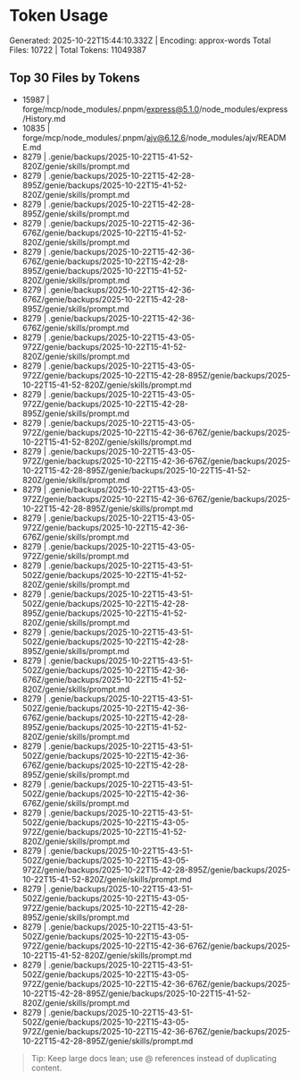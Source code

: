 # Token Usage
Generated: 2025-10-22T15:44:10.332Z | Encoding: approx-words
Total Files: 10722 | Total Tokens: 11049387

## Top 30 Files by Tokens
-  15987 | forge/mcp/node_modules/.pnpm/express@5.1.0/node_modules/express/History.md
-  10835 | forge/mcp/node_modules/.pnpm/ajv@6.12.6/node_modules/ajv/README.md
-   8279 | .genie/backups/2025-10-22T15-41-52-820Z/genie/skills/prompt.md
-   8279 | .genie/backups/2025-10-22T15-42-28-895Z/genie/backups/2025-10-22T15-41-52-820Z/genie/skills/prompt.md
-   8279 | .genie/backups/2025-10-22T15-42-28-895Z/genie/skills/prompt.md
-   8279 | .genie/backups/2025-10-22T15-42-36-676Z/genie/backups/2025-10-22T15-41-52-820Z/genie/skills/prompt.md
-   8279 | .genie/backups/2025-10-22T15-42-36-676Z/genie/backups/2025-10-22T15-42-28-895Z/genie/backups/2025-10-22T15-41-52-820Z/genie/skills/prompt.md
-   8279 | .genie/backups/2025-10-22T15-42-36-676Z/genie/backups/2025-10-22T15-42-28-895Z/genie/skills/prompt.md
-   8279 | .genie/backups/2025-10-22T15-42-36-676Z/genie/skills/prompt.md
-   8279 | .genie/backups/2025-10-22T15-43-05-972Z/genie/backups/2025-10-22T15-41-52-820Z/genie/skills/prompt.md
-   8279 | .genie/backups/2025-10-22T15-43-05-972Z/genie/backups/2025-10-22T15-42-28-895Z/genie/backups/2025-10-22T15-41-52-820Z/genie/skills/prompt.md
-   8279 | .genie/backups/2025-10-22T15-43-05-972Z/genie/backups/2025-10-22T15-42-28-895Z/genie/skills/prompt.md
-   8279 | .genie/backups/2025-10-22T15-43-05-972Z/genie/backups/2025-10-22T15-42-36-676Z/genie/backups/2025-10-22T15-41-52-820Z/genie/skills/prompt.md
-   8279 | .genie/backups/2025-10-22T15-43-05-972Z/genie/backups/2025-10-22T15-42-36-676Z/genie/backups/2025-10-22T15-42-28-895Z/genie/backups/2025-10-22T15-41-52-820Z/genie/skills/prompt.md
-   8279 | .genie/backups/2025-10-22T15-43-05-972Z/genie/backups/2025-10-22T15-42-36-676Z/genie/backups/2025-10-22T15-42-28-895Z/genie/skills/prompt.md
-   8279 | .genie/backups/2025-10-22T15-43-05-972Z/genie/backups/2025-10-22T15-42-36-676Z/genie/skills/prompt.md
-   8279 | .genie/backups/2025-10-22T15-43-05-972Z/genie/skills/prompt.md
-   8279 | .genie/backups/2025-10-22T15-43-51-502Z/genie/backups/2025-10-22T15-41-52-820Z/genie/skills/prompt.md
-   8279 | .genie/backups/2025-10-22T15-43-51-502Z/genie/backups/2025-10-22T15-42-28-895Z/genie/backups/2025-10-22T15-41-52-820Z/genie/skills/prompt.md
-   8279 | .genie/backups/2025-10-22T15-43-51-502Z/genie/backups/2025-10-22T15-42-28-895Z/genie/skills/prompt.md
-   8279 | .genie/backups/2025-10-22T15-43-51-502Z/genie/backups/2025-10-22T15-42-36-676Z/genie/backups/2025-10-22T15-41-52-820Z/genie/skills/prompt.md
-   8279 | .genie/backups/2025-10-22T15-43-51-502Z/genie/backups/2025-10-22T15-42-36-676Z/genie/backups/2025-10-22T15-42-28-895Z/genie/backups/2025-10-22T15-41-52-820Z/genie/skills/prompt.md
-   8279 | .genie/backups/2025-10-22T15-43-51-502Z/genie/backups/2025-10-22T15-42-36-676Z/genie/backups/2025-10-22T15-42-28-895Z/genie/skills/prompt.md
-   8279 | .genie/backups/2025-10-22T15-43-51-502Z/genie/backups/2025-10-22T15-42-36-676Z/genie/skills/prompt.md
-   8279 | .genie/backups/2025-10-22T15-43-51-502Z/genie/backups/2025-10-22T15-43-05-972Z/genie/backups/2025-10-22T15-41-52-820Z/genie/skills/prompt.md
-   8279 | .genie/backups/2025-10-22T15-43-51-502Z/genie/backups/2025-10-22T15-43-05-972Z/genie/backups/2025-10-22T15-42-28-895Z/genie/backups/2025-10-22T15-41-52-820Z/genie/skills/prompt.md
-   8279 | .genie/backups/2025-10-22T15-43-51-502Z/genie/backups/2025-10-22T15-43-05-972Z/genie/backups/2025-10-22T15-42-28-895Z/genie/skills/prompt.md
-   8279 | .genie/backups/2025-10-22T15-43-51-502Z/genie/backups/2025-10-22T15-43-05-972Z/genie/backups/2025-10-22T15-42-36-676Z/genie/backups/2025-10-22T15-41-52-820Z/genie/skills/prompt.md
-   8279 | .genie/backups/2025-10-22T15-43-51-502Z/genie/backups/2025-10-22T15-43-05-972Z/genie/backups/2025-10-22T15-42-36-676Z/genie/backups/2025-10-22T15-42-28-895Z/genie/backups/2025-10-22T15-41-52-820Z/genie/skills/prompt.md
-   8279 | .genie/backups/2025-10-22T15-43-51-502Z/genie/backups/2025-10-22T15-43-05-972Z/genie/backups/2025-10-22T15-42-36-676Z/genie/backups/2025-10-22T15-42-28-895Z/genie/skills/prompt.md

> Tip: Keep large docs lean; use @ references instead of duplicating content.